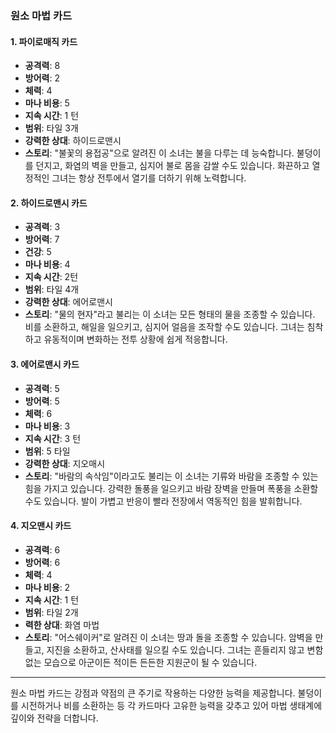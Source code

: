 ### 원소 마법 카드

#### 1. 파이로매직 카드

- **공격력**: 8
- **방어력**: 2
- **체력**: 4
- **마나 비용**: 5
- **지속 시간**: 1 턴
- **범위**: 타일 3개
- **강력한 상대**: 하이드로맨시
- **스토리**: "불꽃의 용접공"으로 알려진 이 소녀는 불을 다루는 데 능숙합니다. 불덩이를 던지고, 화염의 벽을 만들고, 심지어 불로 몸을 감쌀 수도 있습니다. 화끈하고 열정적인 그녀는 항상 전투에서 열기를 더하기 위해 노력합니다.

#### 2. 하이드로맨시 카드

- **공격력**: 3
- **방어력**: 7
- **건강**: 5
- **마나 비용**: 4
- **지속 시간**: 2턴
- **범위**: 타일 4개
- **강력한 상대**: 에어로맨시
- **스토리**: "물의 현자"라고 불리는 이 소녀는 모든 형태의 물을 조종할 수 있습니다. 비를 소환하고, 해일을 일으키고, 심지어 얼음을 조작할 수도 있습니다. 그녀는 침착하고 유동적이며 변화하는 전투 상황에 쉽게 적응합니다.

#### 3. 에어로맨시 카드

- **공격력**: 5
- **방어력**: 5
- **체력**: 6
- **마나 비용**: 3
- **지속 시간**: 3 턴
- **범위**: 5 타일
- **강력한 상대**: 지오매시
- **스토리**: "바람의 속삭임"이라고도 불리는 이 소녀는 기류와 바람을 조종할 수 있는 힘을 가지고 있습니다. 강력한 돌풍을 일으키고 바람 장벽을 만들며 폭풍을 소환할 수도 있습니다. 발이 가볍고 반응이 빨라 전장에서 역동적인 힘을 발휘합니다.

#### 4. 지오맨시 카드

- **공격력**: 6
- **방어력**: 6
- **체력**: 4
- **마나 비용**: 2
- **지속 시간**: 1 턴
- **범위**: 타일 2개
- **력한 상대**: 화염 마법
- **스토리**: "어스쉐이커"로 알려진 이 소녀는 땅과 돌을 조종할 수 있습니다. 암벽을 만들고, 지진을 소환하고, 산사태를 일으킬 수도 있습니다. 그녀는 흔들리지 않고 변함없는 모습으로 아군이든 적이든 든든한 지원군이 될 수 있습니다.

---

원소 마법 카드는 강점과 약점의 큰 주기로 작용하는 다양한 능력을 제공합니다. 불덩이를 시전하거나 비를 소환하는 등 각 카드마다 고유한 능력을 갖추고 있어 마법 생태계에 깊이와 전략을 더합니다.
